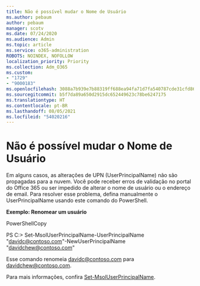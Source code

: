 ```yaml
---
title: Não é possível mudar o Nome de Usuário
ms.author: pebaum
author: pebaum
manager: scotv
ms.date: 07/24/2020
ms.audience: Admin
ms.topic: article
ms.service: o365-administration
ROBOTS: NOINDEX, NOFOLLOW
localization_priority: Priority
ms.collection: Adm_O365
ms.custom:
- "1729"
- "9000183"
ms.openlocfilehash: 3088a7b939e7b88319ff688ea94fa71d7fa540787cde31cfd864551113caf149
ms.sourcegitcommit: b5f7da89a650d2915dc652449623c78be6247175
ms.translationtype: HT
ms.contentlocale: pt-BR
ms.lasthandoff: 08/05/2021
ms.locfileid: "54020216"
---
```

# <a name="unable-to-change-username"></a>Não é possível mudar o Nome de Usuário

Em alguns casos, as alterações de UPN (UserPrincipalName) não são propagadas para a nuvem. Você pode receber erros de validação no portal do Office 365 ou ser impedido de alterar o nome de usuário ou o endereço de email. Para resolver esse problema, defina manualmente o UserPrincipalName usando este comando do PowerShell.

**Exemplo: Renomear um usuário**

PowerShellCopy

PS C:\> Set-MsolUserPrincipalName-UserPrincipalName "davidc@contoso.com"-NewUserPrincipalName "davidchew@contoso.com"

Esse comando renomeia davidc@contoso.com para davidchew@contoso.com.

Para mais informações, confira [Set-MsolUserPrincipalName](https://docs.microsoft.com/powershell/module/msonline/set-msoluserprincipalname?view=azureadps-1.0).